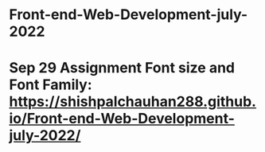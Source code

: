 # Front-end-Web-Development-july-2022
# Sep 29 Assignment Font size and Font Family:  https://shishpalchauhan288.github.io/Front-end-Web-Development-july-2022/
